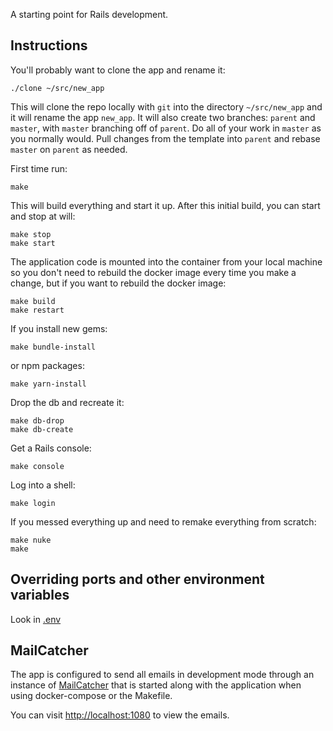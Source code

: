 A starting point for Rails development.

## Instructions

You'll probably want to clone the app and rename it:

```
./clone ~/src/new_app
```

This will clone the repo locally with `git` into the directory `~/src/new_app`
and it will rename the app `new_app`. It will also create two branches: `parent`
and `master`, with `master` branching off of `parent`. Do all of your work in
`master` as you normally would. Pull changes from the template into `parent`
and rebase `master` on `parent` as needed.

First time run:

```
make
```

This will build everything and start it up. After this initial build, you can
start and stop at will:

```
make stop
make start
```

The application code is mounted into the container from your local machine so
you don't need to rebuild the docker image every time you make a change, but
if you want to rebuild the docker image:

```
make build
make restart
```

If you install new gems:

```
make bundle-install
```

or npm packages:

```
make yarn-install
```

Drop the db and recreate it:

```
make db-drop
make db-create
```

Get a Rails console:

```
make console
```

Log into a shell:

```
make login
```

If you messed everything up and need to remake everything from scratch:

```
make nuke
make
```

## Overriding ports and other environment variables

Look in [.env](.env)

## MailCatcher

The app is configured to send all emails in development mode through an
instance of [MailCatcher](https://mailcatcher.me) that is started along with
the application when using docker-compose or the Makefile.

You can visit [http://localhost:1080](http://localhost:1080) to view the emails.
